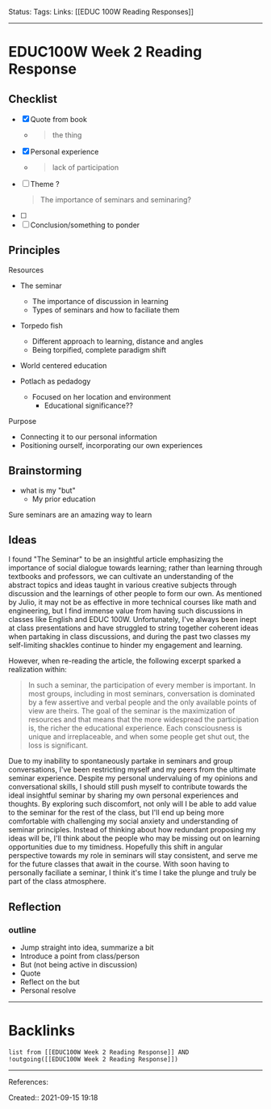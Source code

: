 Status: 
Tags: 
Links: [[EDUC 100W Reading Responses]]
___
# EDUC100W Week 2 Reading Response
## Checklist
- [x] Quote from book
	- > the thing
- [x] Personal experience
	- > lack of participation
- [ ] Theme ?
	> The importance of seminars and seminaring?
- [ ] 
- [ ] Conclusion/something to ponder
## Principles
Resources
- The seminar
	- The importance of discussion in learning
	- Types of seminars and how to faciliate them
	
- Torpedo fish
	- Different approach to learning, distance and angles
	- Being torpified, complete paradigm shift
- World centered education
- Potlach as pedadogy
	- Focused on her location and environment
		- Educational significance??

Purpose
- Connecting it to our personal information
- Positioning ourself, incorporating our own experiences

## Brainstorming
- what is my "but"
	- My prior education

Sure seminars are an amazing way to learn
## Ideas
I found "The Seminar" to be an insightful article emphasizing the importance of social dialogue towards learning; rather than learning through textbooks and professors, we can cultivate an understanding of the abstract topics and ideas taught in various creative subjects through discussion and the learnings of other people to form our own. As mentioned by Julio, it may not be as effective in more technical courses like math and engineering, but I find immense value from having such discussions in classes like English and EDUC 100W. Unfortunately, I've always been inept at class presentations and have struggled to string together coherent ideas when partaking in class discussions, and during the past two classes my self-limiting shackles continue to hinder my engagement and learning.

However, when re-reading the article, the following excerpt sparked a realization within:

> In such a seminar, the participation of every member is important. In most groups, including in most seminars, conversation is dominated by a few assertive and verbal people and the only available points of view are theirs. The goal of the seminar is the maximization of resources and that means that the more widespread the participation is, the richer the educational experience. Each consciousness is unique and irreplaceable, and when some people get shut out, the loss is significant.

Due to my inability to spontaneously partake in seminars and group conversations, I've been restricting myself and my peers from the ultimate seminar experience. Despite my personal undervaluing of my opinions and conversational skills, I should still push myself to contribute towards the ideal insightful seminar by sharing my own personal experiences and thoughts. By exploring such discomfort, not only will I be able to add value to the seminar for the rest of the class, but I'll end up being more comfortable with challenging my social anxiety and understanding of seminar principles. Instead of thinking about how redundant proposing my ideas will be, I'll think about the people who may be missing out on learning opportunities due to my timidness. Hopefully this shift in angular perspective towards my role in seminars will stay consistent, and serve me for the future classes that await in the course. With soon having to personally faciliate a seminar, I think it's time I take the plunge and truly be part of the class atmosphere.

## Reflection
### outline
- Jump straight into idea, summarize a bit
- Introduce a point from class/person
- But (not being active in discussion)
- Quote
- Reflect on the but
- Personal resolve
___
# Backlinks
```dataview
list from [[EDUC100W Week 2 Reading Response]] AND !outgoing([[EDUC100W Week 2 Reading Response]])
```
___
References:

Created:: 2021-09-15 19:18

